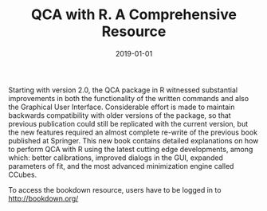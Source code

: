 ﻿---
featured: true

authors: ["Adrian Dușa"]

title: "QCA with R. A Comprehensive Resource"

date: "2019-01-01"
publishDate: "2019-01-01"

# 0 = Uncategorized, 1 = Conference proceedings, 2 = Journal, 3 = Work in progress, 4 = Technical report, 5 = Book, 6 = Book chapter
publication_types: ["5"]

# publication: ""

publication_short: "Springer"

abstract: ""

doi: "10.1007/978-3-319-75668-4"

projects: []

summary:

math: false

tags: ["R", "QCA"]

# url_code: ""
# url_dataset: ""
# url_pdf: ""
# url_poster: ""
# url_project: ""
# url_slides: ""
# url_source: ""
# url_video: ""

links:
- name: "bookdown"
  url: "http://bookdown.org/dusadrian/QCAbook/"

image:
  caption: ""
  focal_point: ""
  preview_only: false
---

Starting with version 2.0, the QCA package in R witnessed substantial improvements in both the functionality of the written commands and also the Graphical User Interface. Considerable effort is made to maintain backwards compatibility with older versions of the package, so that previous publication could still be replicated with the current version, but the new features required an almost complete re-write of the previous book published at Springer. This new book contains detailed explanations on how to perform QCA with R using the latest cutting edge developments, among which: better calibrations, improved dialogs in the GUI, expanded parameters of fit, and the most advanced minimization engine called CCubes.

To access the bookdown resource, users have to be logged in to http://bookdown.org/
